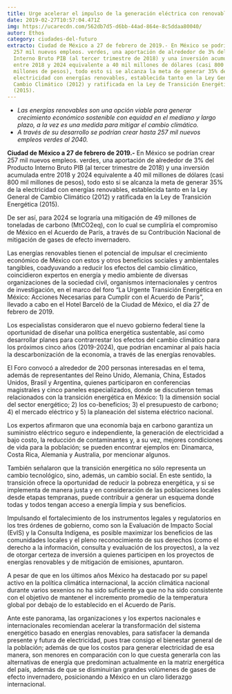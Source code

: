 ```yaml
---
title: Urge acelerar el impulso de la generación eléctrica con renovables
date: 2019-02-27T10:57:04.471Z
img: https://ucarecdn.com/562db7d5-d6bb-44ad-864e-8c5ddaa80040/
autor: Ethos
category: ciudades-del-futuro
extracto: Ciudad de México a 27 de febrero de 2019.- En México se podrían crear
  257 mil nuevos empleos. verdes, una aportación de alrededor de 3% del Producto
  Interno Bruto PIB (al tercer trimestre de 2018) y una inversión acumulada
  entre 2018 y 2024 equivalente a 40 mil millones de dólares (casi 800 mil
  millones de pesos), todo esto si se alcanza la meta de generar 35% de la
  electricidad con energías renovables, establecida tanto en la Ley General de
  Cambio Climático (2012) y ratificada en la Ley de Transición Energética
  (2015).
---
```



* *Las energías renovables son una opción viable para generar crecimiento económico sostenible con equidad en el mediano y largo plazo, a la vez es una medida para mitigar el cambio climático.* 
* *A través de su desarrollo se podrían crear hasta 257 mil nuevos empleos verdes al 2040.*

**Ciudad de México a 27 de febrero de 2019.-** En México se podrían crear 257 mil nuevos empleos. verdes, una aportación de alrededor de 3% del Producto Interno Bruto PIB (al tercer trimestre de 2018) y una inversión acumulada entre 2018 y 2024 equivalente a 40 mil millones de dólares (casi 800 mil millones de pesos), todo esto si se alcanza la meta de generar 35% de la electricidad con energías renovables, establecida tanto en la Ley General de Cambio Climático (2012) y ratificada en la Ley de Transición Energética (2015). 

De ser así, para 2024 se lograría una mitigación de 49 millones de toneladas de carbono (MtCO2eq), con lo cual se cumpliría el compromiso de México en el Acuerdo de París, a través de su Contribución Nacional de mitigación de gases de efecto invernadero.

Las energías renovables tienen el potencial de impulsar el crecimiento económico de México con estos y otros beneficios sociales y ambientales tangibles, coadyuvando a reducir los efectos del cambio climático, coincidieron expertos en energía y medio ambiente de diversas organizaciones de la sociedad civil, organismos internacionales y centros de investigación, en el marco del foro “La Urgente Transición Energética en México: Acciones Necesarias para Cumplir con el Acuerdo de París”, llevado a cabo en el Hotel Barceló de la Ciudad de México, el día 27 de febrero de 2019.

Los especialistas consideraron que el nuevo gobierno federal tiene la oportunidad de diseñar una política energética sustentable, así como desarrollar planes para contrarrestar los efectos del cambio climático para los próximos cinco años (2019-2024), que podrían encaminar al país hacia la descarbonización de la economía, a través de las energías renovables.

El Foro convocó a alrededor de 200 personas interesadas en el tema, además de representantes del Reino Unido, Alemania, China, Estados Unidos, Brasil y Argentina, quienes participaron en conferencias magistrales y cinco paneles especializados, donde se discutieron temas relacionados con la transición energética en México: 1) la dimensión social del sector energético; 2) los co-beneficios; 3) el presupuesto de carbono; 4) el mercado eléctrico y 5) la planeación del sistema eléctrico nacional. 

Los expertos afirmaron que una economía baja en carbono garantiza un suministro eléctrico seguro e independiente, la generación de electricidad a bajo costo, la reducción de contaminantes y, a su vez, mejores condiciones de vida para la población; se pueden encontrar ejemplos en: Dinamarca, Costa Rica, Alemania y Australia, por mencionar algunos.

También señalaron que la transición energética no sólo representa un cambio tecnológico, sino, además, un cambio social. En este sentido, la transición ofrece la oportunidad de reducir la pobreza energética, y si se implementa de manera justa y en consideración de las poblaciones locales desde etapas tempranas, puede contribuir a generar un esquema donde todas y todos tengan acceso a energía limpia y sus beneficios.

Impulsando el fortalecimiento de los instrumentos legales y regulatorios en los tres órdenes de gobierno, como son la Evaluación de Impacto Social (EvIS) y la Consulta Indígena, es posible maximizar los beneficios de las comunidades locales y el pleno reconocimiento de sus derechos (como el derecho a la información, consulta y evaluación de los proyectos), a la vez de otorgar certeza de inversión a quienes participen en los proyectos de energías renovables y de mitigación de emisiones, apuntaron.

A pesar de que en los últimos años México ha destacado por su papel activo en la política climática internacional, la acción climática nacional durante varios sexenios no ha sido suficiente ya que no ha sido consistente con el objetivo de mantener el incremento promedio de la temperatura global por debajo de lo establecido en el Acuerdo de París.

Ante este panorama, las organizaciones y los expertos nacionales e internacionales recomiendan acelerar la transformación del sistema energético basado en energías renovables, para satisfacer la demanda presente y futura de electricidad, pues trae consigo el bienestar general de la población; además de que los costos para generar electricidad de esa manera, son menores en comparación con lo que cuesta generarla con las alternativas de energía que predominan actualmente en la matriz energética del país, además de que se disminuirían grandes volúmenes de gases de efecto invernadero, posicionando a México en un claro liderazgo internacional.